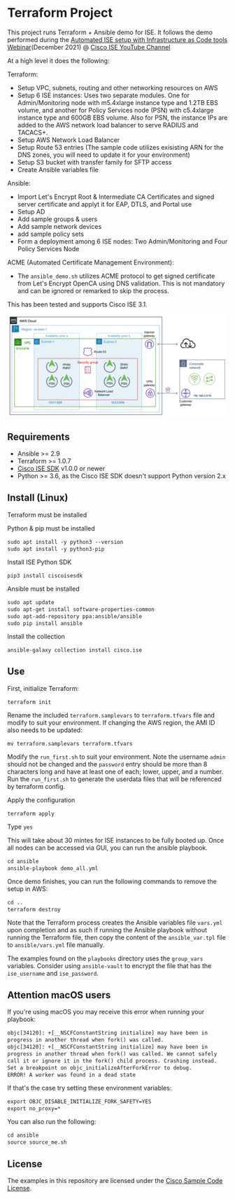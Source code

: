 # Terraform Project 

This project runs Terraform + Ansible demo for ISE. It follows the demo performed during the [Automated ISE setup with Infrastructure as Code tools Webinar](https://www.youtube.com/watch?v=tN_nTEE48Ys)(December 2021) @ [Cisco ISE YouTube Channel](http://cs.co/ise-videos)

At a high level it does the following:

Terraform:
- Setup VPC, subnets, routing and other networking resources on AWS
- Setup 6 ISE instances: Uses two separate modules. One for Admin/Monitoring node with m5.4xlarge instance type and 1.2TB EBS volume, and another for Policy Services node (PSN) with c5.4xlarge instance type and 600GB EBS volume. Also for PSN, the instance IPs are added to the AWS network load balancer to serve RADIUS and TACACS+.
- Setup AWS Network Load Balancer
- Setup Route 53 entries (The sample code utilizes exisisting ARN for the DNS zones, you will need to update it for your environment)
- Setup S3 bucket with transfer family for SFTP access
- Create Ansible variables file

Ansible:
- Import Let's Encrypt Root & Intermediate CA Certificates and signed server certificate and applyt it for EAP, DTLS, and Portal use
- Setup AD
- Add sample groups & users
- Add sample network devices
- add sample policy sets
- Form a deployment among 6 ISE nodes: Two Admin/Monitoring and Four Policy Services Node

ACME (Automated Certificate Management Environment):
- The `ansible_demo.sh` utilizes ACME protocol to get signed certificate from Let's Encrypt OpenCA using DNS validation. This is not mandatory and can be ignored or remarked to skip the process. 

This has been tested and supports Cisco ISE 3.1.

![Diagram](demo_setup.png)

## Requirements
- Ansible >= 2.9
- Terraform >= 1.0.7
- [Cisco ISE SDK](https://github.com/CiscoISE/ciscoisesdk) v1.0.0 or newer
- Python >= 3.6, as the Cisco ISE SDK doesn't support Python version 2.x

## Install (Linux)
Terraform must be installed

Python & pip must be installed
```
sudo apt install -y python3 --version
sudo apt install -y python3-pip
```

Install ISE Python SDK
```
pip3 install ciscoisesdk
```

Ansible must be installed
```
sudo apt update
sudo apt-get install software-properties-common
sudo apt-add-repository ppa:ansible/ansible
sudo pip install ansible
```

Install the collection
```
ansible-galaxy collection install cisco.ise
```

## Use
First, initialize Terraform:
```
terraform init
```

Rename the included `terraform.samplevars` to `terraform.tfvars` file and modify to suit your environment. If changing the AWS region, the AMI ID also needs to be updated:
```
mv terraform.samplevars terraform.tfvars
```

Modify the `run_first.sh` to suit your environment. Note the username `admin` should not be changed and the `password` entry should be more than 8 characters long and have at least one of each; lower, upper, and a number. Run the `run_first.sh` to generate the userdata files that will be referenced by terraform config.

Apply the configuration
```
terraform apply
```

Type `yes`

This will take about 30 mintes for ISE instances to be fully booted up. Once all nodes can be accessed via GUI, you can run the ansible playbook.
```
cd ansible
ansible-playbook demo_all.yml
```

Once demo finishes, you can run the following commands to remove the setup in AWS:
```
cd ..
terraform destroy
```

Note that the Terraform process creates the Ansible variables file `vars.yml` upon completion and as such if running the Ansible playbook without running the Terraform file, then copy the content of the `ansible_var.tpl` file to `ansible/vars.yml` file manually.

The examples found on the `playbooks` directory uses the `group_vars` variables. Consider using `ansible-vault` to encrypt the file that has the `ise_username` and `ise_password`.

## Attention macOS users

If you're using macOS you may receive this error when running your playbook:

```
objc[34120]: +[__NSCFConstantString initialize] may have been in progress in another thread when fork() was called.
objc[34120]: +[__NSCFConstantString initialize] may have been in progress in another thread when fork() was called. We cannot safely call it or ignore it in the fork() child process. Crashing instead. Set a breakpoint on objc_initializeAfterForkError to debug.
ERROR! A worker was found in a dead state
```

If that's the case try setting these environment variables:
```
export OBJC_DISABLE_INITIALIZE_FORK_SAFETY=YES
export no_proxy=*
```

You can also run the following:
```
cd ansible
source source_me.sh
```

## License

The examples in this repository are licensed under the [Cisco Sample Code License](https://developer.cisco.com/site/license/cisco-sample-code-license/).
